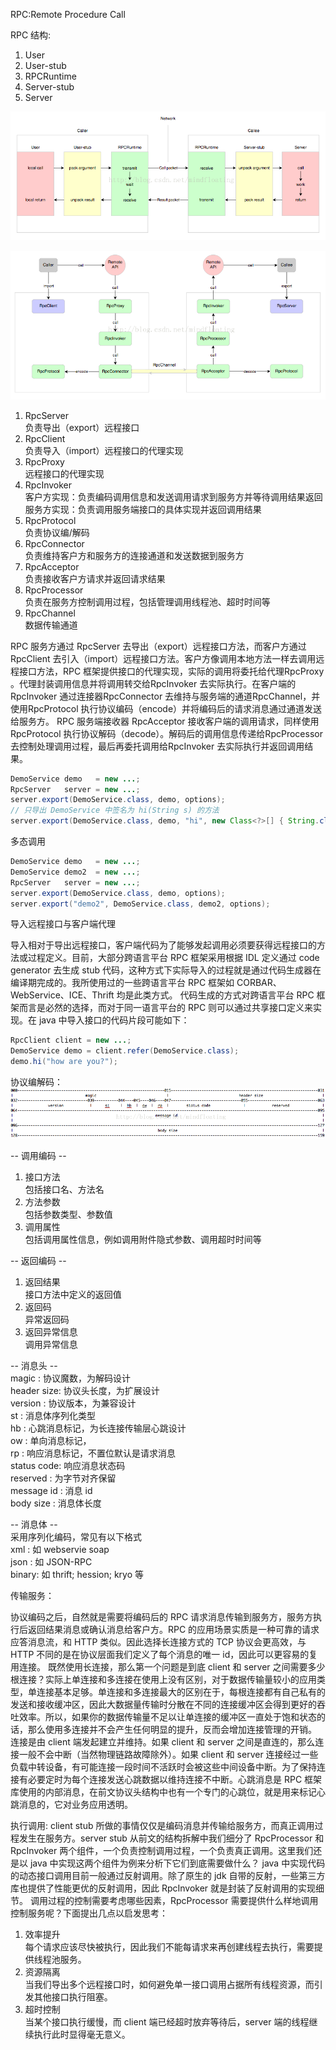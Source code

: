 RPC:Remote Procedure Call

RPC 结构:
1. User
2. User-stub
3. RPCRuntime
4. Server-stub
5. Server

![RPC简略图](./java_rpc.png)

![RPC](./java_rpc2.png)

1. RpcServer  
   负责导出（export）远程接口  
2. RpcClient  
   负责导入（import）远程接口的代理实现  
3. RpcProxy  
   远程接口的代理实现  
4. RpcInvoker  
   客户方实现：负责编码调用信息和发送调用请求到服务方并等待调用结果返回  
   服务方实现：负责调用服务端接口的具体实现并返回调用结果  
5. RpcProtocol  
   负责协议编/解码  
6. RpcConnector  
   负责维持客户方和服务方的连接通道和发送数据到服务方  
7. RpcAcceptor  
   负责接收客户方请求并返回请求结果  
8. RpcProcessor  
   负责在服务方控制调用过程，包括管理调用线程池、超时时间等  
9. RpcChannel  
   数据传输通道

RPC 服务方通过 RpcServer 去导出（export）远程接口方法，而客户方通过 RpcClient 去引入（import）远程接口方法。客户方像调用本地方法一样去调用远程接口方法，RPC 框架提供接口的代理实现，实际的调用将委托给代理RpcProxy 。代理封装调用信息并将调用转交给RpcInvoker 去实际执行。在客户端的RpcInvoker 通过连接器RpcConnector 去维持与服务端的通道RpcChannel，并使用RpcProtocol 执行协议编码（encode）并将编码后的请求消息通过通道发送给服务方。
RPC 服务端接收器 RpcAcceptor 接收客户端的调用请求，同样使用RpcProtocol 执行协议解码（decode）。解码后的调用信息传递给RpcProcessor 去控制处理调用过程，最后再委托调用给RpcInvoker 去实际执行并返回调用结果。

```java
DemoService demo   = new ...;  
RpcServer   server = new ...;  
server.export(DemoService.class, demo, options);  
// 只导出 DemoService 中签名为 hi(String s) 的方法  
server.export(DemoService.class, demo, "hi", new Class<?>[] { String.class }, options);
```

多态调用
```java
DemoService demo   = new ...;  
DemoService demo2  = new ...;  
RpcServer   server = new ...;  
server.export(DemoService.class, demo, options);  
server.export("demo2", DemoService.class, demo2, options);
```

导入远程接口与客户端代理

导入相对于导出远程接口，客户端代码为了能够发起调用必须要获得远程接口的方法或过程定义。目前，大部分跨语言平台 RPC 框架采用根据 IDL 定义通过 code generator 去生成 stub 代码，这种方式下实际导入的过程就是通过代码生成器在编译期完成的。我所使用过的一些跨语言平台 RPC 框架如 CORBAR、WebService、ICE、Thrift 均是此类方式。
代码生成的方式对跨语言平台 RPC 框架而言是必然的选择，而对于同一语言平台的 RPC 则可以通过共享接口定义来实现。在 java 中导入接口的代码片段可能如下：

```java
RpcClient client = new ...;  
DemoService demo = client.refer(DemoService.class);  
demo.hi("how are you?");  
```

协议编解码：
![RPC](./java_rpc_msgformat.png)

-- 调用编码 --  
1. 接口方法  
   包括接口名、方法名  
2. 方法参数  
   包括参数类型、参数值  
3. 调用属性  
   包括调用属性信息，例如调用附件隐式参数、调用超时时间等  

-- 返回编码 --  
1. 返回结果  
   接口方法中定义的返回值  
2. 返回码  
   异常返回码  
3. 返回异常信息  
   调用异常信息

-- 消息头 --  
   magic      : 协议魔数，为解码设计  
   header size: 协议头长度，为扩展设计  
   version    : 协议版本，为兼容设计  
   st         : 消息体序列化类型  
   hb         : 心跳消息标记，为长连接传输层心跳设计  
   ow         : 单向消息标记，  
   rp         : 响应消息标记，不置位默认是请求消息  
   status code: 响应消息状态码  
   reserved   : 为字节对齐保留  
   message id : 消息 id  
   body size  : 消息体长度  

-- 消息体 --  
   采用序列化编码，常见有以下格式  
   xml   : 如 webservie soap  
   json  : 如 JSON-RPC  
   binary: 如 thrift; hession; kryo 等

传输服务：

协议编码之后，自然就是需要将编码后的 RPC 请求消息传输到服务方，服务方执行后返回结果消息或确认消息给客户方。RPC 的应用场景实质是一种可靠的请求应答消息流，和 HTTP 类似。因此选择长连接方式的 TCP 协议会更高效，与 HTTP 不同的是在协议层面我们定义了每个消息的唯一 id，因此可以更容易的复用连接。
既然使用长连接，那么第一个问题是到底 client 和 server 之间需要多少根连接？实际上单连接和多连接在使用上没有区别，对于数据传输量较小的应用类型，单连接基本足够。单连接和多连接最大的区别在于，每根连接都有自己私有的发送和接收缓冲区，因此大数据量传输时分散在不同的连接缓冲区会得到更好的吞吐效率。所以，如果你的数据传输量不足以让单连接的缓冲区一直处于饱和状态的话，那么使用多连接并不会产生任何明显的提升，反而会增加连接管理的开销。
连接是由 client 端发起建立并维持。如果 client 和 server 之间是直连的，那么连接一般不会中断（当然物理链路故障除外）。如果 client 和 server 连接经过一些负载中转设备，有可能连接一段时间不活跃时会被这些中间设备中断。为了保持连接有必要定时为每个连接发送心跳数据以维持连接不中断。心跳消息是 RPC 框架库使用的内部消息，在前文协议头结构中也有一个专门的心跳位，就是用来标记心跳消息的，它对业务应用透明。   

执行调用:
client stub 所做的事情仅仅是编码消息并传输给服务方，而真正调用过程发生在服务方。server stub 从前文的结构拆解中我们细分了 RpcProcessor 和 RpcInvoker 两个组件，一个负责控制调用过程，一个负责真正调用。这里我们还是以 java 中实现这两个组件为例来分析下它们到底需要做什么？
java 中实现代码的动态接口调用目前一般通过反射调用。除了原生的 jdk 自带的反射，一些第三方库也提供了性能更优的反射调用，因此 RpcInvoker 就是封装了反射调用的实现细节。
调用过程的控制需要考虑哪些因素，RpcProcessor 需要提供什么样地调用控制服务呢？下面提出几点以启发思考：
1. 效率提升  
   每个请求应该尽快被执行，因此我们不能每请求来再创建线程去执行，需要提供线程池服务。  
2. 资源隔离  
   当我们导出多个远程接口时，如何避免单一接口调用占据所有线程资源，而引发其他接口执行阻塞。  
3. 超时控制  
   当某个接口执行缓慢，而 client 端已经超时放弃等待后，server 端的线程继续执行此时显得毫无意义。  
